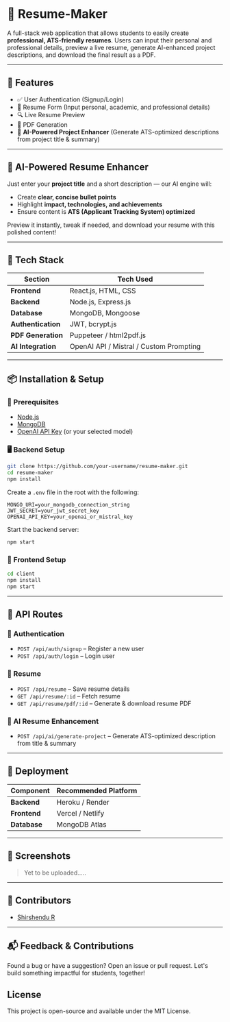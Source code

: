 # 📄 Resume-Maker

A full-stack web application that allows students to easily create **professional, ATS-friendly resumes**. Users can input their personal and professional details, preview a live resume, generate AI-enhanced project descriptions, and download the final result as a PDF.

---

## 🚀 Features

* ✅ User Authentication (Signup/Login)
* 📝 Resume Form (Input personal, academic, and professional details)
* 🔍 Live Resume Preview
* 📄 PDF Generation
* 🤖 **AI-Powered Project Enhancer** (Generate ATS-optimized descriptions from project title & summary)

---

## 🧠 AI-Powered Resume Enhancer

Just enter your **project title** and a short description — our AI engine will:

* Create **clear, concise bullet points**
* Highlight **impact, technologies, and achievements**
* Ensure content is **ATS (Applicant Tracking System) optimized**

Preview it instantly, tweak if needed, and download your resume with this polished content!

---

## 💠 Tech Stack

| Section            | Tech Used                               |
| ------------------ | --------------------------------------- |
| **Frontend**       | React.js, HTML, CSS                     |
| **Backend**        | Node.js, Express.js                     |
| **Database**       | MongoDB, Mongoose                       |
| **Authentication** | JWT, bcrypt.js                          |
| **PDF Generation** | Puppeteer / html2pdf.js                 |
| **AI Integration** | OpenAI API / Mistral / Custom Prompting |

---

## 📦 Installation & Setup

### 🔧 Prerequisites

* [Node.js](https://nodejs.org/)
* [MongoDB](https://www.mongodb.com/)
* [OpenAI API Key](https://platform.openai.com/) (or your selected model)

### 🖥 Backend Setup

```bash
git clone https://github.com/your-username/resume-maker.git
cd resume-maker
npm install
```

Create a `.env` file in the root with the following:

```
MONGO_URI=your_mongodb_connection_string
JWT_SECRET=your_jwt_secret_key
OPENAI_API_KEY=your_openai_or_mistral_key
```

Start the backend server:

```bash
npm start
```

### 💼 Frontend Setup

```bash
cd client
npm install
npm start
```

---

## 🔗 API Routes

### 🔐 Authentication

* `POST /api/auth/signup` – Register a new user
* `POST /api/auth/login` – Login user

### 📄 Resume

* `POST /api/resume` – Save resume details
* `GET /api/resume/:id` – Fetch resume
* `GET /api/resume/pdf/:id` – Generate & download resume PDF

### 🤖 AI Resume Enhancement

* `POST /api/ai/generate-project` – Generate ATS-optimized description from title & summary

---

## 🚀 Deployment

| Component    | Recommended Platform |
| ------------ | -------------------- |
| **Backend**  | Heroku / Render      |
| **Frontend** | Vercel / Netlify     |
| **Database** | MongoDB Atlas        |

---

## 📸 Screenshots

> Yet to be uploaded.....

---

## 🙌 Contributors

* [Shirshendu R](https://github.com/ShirshenduR)

---

## 📬 Feedback & Contributions

Found a bug or have a suggestion? Open an issue or pull request. Let's build something impactful for students, together!

## License
This project is open-source and available under the MIT License.

